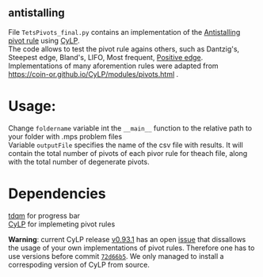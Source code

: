 ## antistalling
File `TetsPivots_final.py` contains an implementation of the [Antistalling pivot rule](https://link.springer.com/chapter/10.1007/978-3-031-59835-7_19) using [CyLP](https://github.com/coin-or/CyLP).  
The code allows to test the pivot rule agains others, such as Dantzig's, Steepest edge, Bland's, LIFO, Most frequent, [Positive edge](https://www.gerad.ca/en/papers/G-2010-61.pdf).  
Implementations of many aforemention rules were adapted from https://coin-or.github.io/CyLP/modules/pivots.html .  

# Usage:
Change `foldername` variable int the `__main__` function to the relative path to your folder with .mps problem files  
Variable `outputFile` specifies the name of the csv file with results. It will contain the total number of pivots of each pivor rule for theach file, along with the total number of degenerate pivots.

# Dependencies
[tdqm](https://pypi.org/project/tdqm/) for progress bar  
[CyLP](https://github.com/coin-or/CyLP) for implemeting pivot rules

__Warning__: current CyLP release [v0.93.1](https://github.com/coin-or/CyLP/releases/tag/v0.93.1) has an open [issue](https://github.com/coin-or/CyLP/issues/105) that dissallows the usage of your own implementations of pivot rules. Therefore one has to use versions before commit [`72d66b5`](https://github.com/coin-or/CyLP/commit/72d66b58af5ac0cee25d94b63115c6f65e3cff8b). We only managed to install a correspoding version of CyLP from source.


